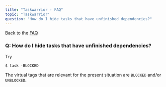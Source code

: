 ```yaml
---
title: "Taskwarrior - FAQ"
topic: "Taskwarrior"
question: "How do I hide tasks that have unfinished dependencies?"
---
```


Back to the [FAQ](/support/faq)

### Q: How do I hide tasks that have unfinished dependencies?

Try

```
$ task -BLOCKED
```

The virtual tags that are relevant for the present situation are `BLOCKED` and/or `UNBLOCKED`.
